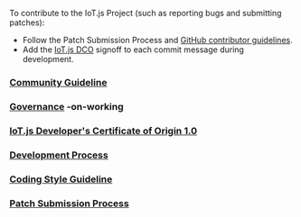 To contribute to the IoT.js Project (such as reporting bugs and submitting patches):
* Follow the Patch Submission Process and [GitHub contributor guidelines](https://guides.github.com/activities/contributing-to-open-source/).
* Add the [IoT.js DCO](https://github.com/Samsung/IoT.js/wiki/IoT.js-Developer's-Certificate-of-Origin-1.0) signoff to each commit message during development.

### [Community Guideline](https://github.com/Samsung/IoT.js/wiki/Community-Guidelines)
### [Governance](https://github.com/Samsung/IoT.js/wiki/Governance) -on-working
### [IoT.js Developer's Certificate of Origin 1.0](https://github.com/Samsung/IoT.js/wiki/IoT.js-Developer's-Certificate-of-Origin-1.0)
### [Development Process](https://github.com/Samsung/IoT.js/wiki/Development-Process)
### [Coding Style Guideline](https://github.com/Samsung/IoT.js/wiki/Coding_Style_Guideline)
### [Patch Submission Process](https://github.com/Samsung/IoT.js/wiki/Patch-Submission-Process)